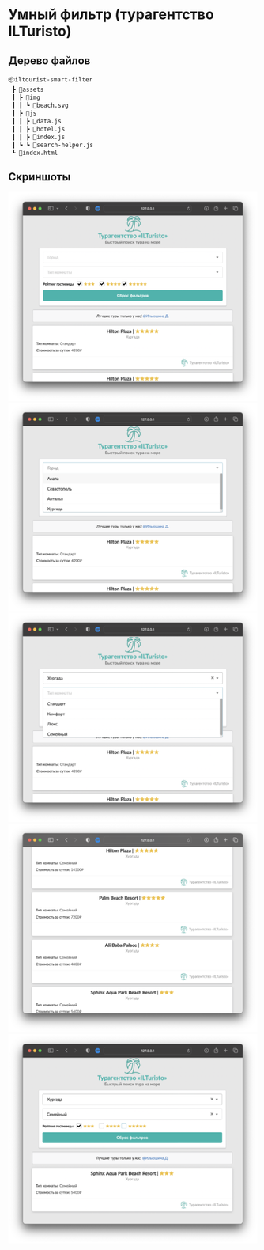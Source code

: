# Умный фильтр (турагентство ILTuristo)

## Дерево файлов

```
📦iltourist-smart-filter
 ┣ 📂assets
 ┃ ┣ 📂img
 ┃ ┃ ┗ 📜beach.svg
 ┃ ┣ 📂js
 ┃ ┃ ┣ 📜data.js
 ┃ ┃ ┣ 📜hotel.js
 ┃ ┃ ┣ 📜index.js
 ┃ ┗ ┗ 📜search-helper.js
 ┗ 📜index.html
```

## Скриншоты

![Начальный экран](./.gitea/1.png)
![Выбор города](./.gitea/2.png)
![Выбор типа комнаты](./.gitea/3.png)
![Список по фильтру](./.gitea/4.png)
![Выбор рейтинга](./.gitea/5.png)
